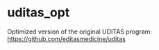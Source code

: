 # uditas_opt
Optimized version of the original UDITAS program: https://github.com/editasmedicine/uditas
